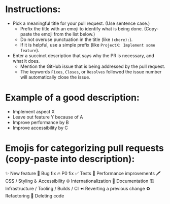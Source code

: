 # Instructions:

- Pick a meaningful title for your pull request. (Use sentence case.)
  - Prefix the title with an emoji to identify what is being done. (Copy-paste the emoji from the list below.)
  - Do not overuse punctuation in the title (like `(chore):`).
  - If it is helpful, use a simple prefix (like `ProjectX: Implement some feature`).
- Enter a succinct description that says why the PR is necessary, and what it does.
  - Mention the GitHub issue that is being addressed by the pull request.
  - The keywords `Fixes`, `Closes`, or `Resolves` followed the issue number will automatically close the issue.

# Example of a good description:

- Implement aspect X
- Leave out feature Y because of A
- Improve performance by B
- Improve accessibility by C

# Emojis for categorizing pull requests (copy-paste into description):

✨ New feature
🐛 Bug fix
🔥 P0 fix
✅ Tests
🚀 Performance improvements
🖍 CSS / Styling
♿ Accessibility
🌐 Internationalization
📖 Documentation
🏗 Infrastructure / Tooling / Builds / CI
⏪ Reverting a previous change
♻️ Refactoring
🚮 Deleting code
